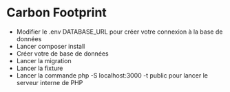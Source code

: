 Carbon Footprint
================

* Modifier le .env DATABASE_URL pour créer votre connexion à la base de données
* Lancer composer install
* Créer votre de base de données
* Lancer la migration
* Lancer la fixture
* Lancer la commande php -S localhost:3000 -t public pour lancer le serveur interne de PHP
